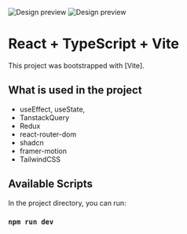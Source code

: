 ![Design preview](https://github.com/Bartek-Wieckowski/pokedex-app/assets/75438498/23b1b610-9630-4da7-8399-dc121fa6bab4)
![Design preview](https://github.com/Bartek-Wieckowski/pokedex-app/assets/75438498/19de05f0-342e-4892-8815-466a1b2423cc)

# React + TypeScript + Vite

This project was bootstrapped with [Vite].

## What is used in the project

- useEffect, useState,
- TanstackQuery
- Redux
- react-router-dom
- shadcn
- framer-motion
- TailwindCSS


## Available Scripts

In the project directory, you can run:

### `npm run dev`
